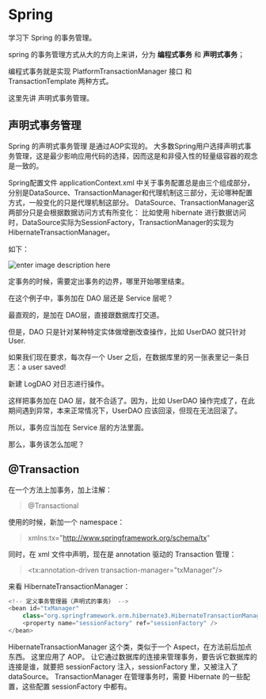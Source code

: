 # Spring

学习下 Spring 的事务管理。

spring 的事务管理方式从大的方向上来讲，分为 **编程式事务** 和 **声明式事务**； 

编程式事务就是实现 PlatformTransactionManager 接口 和 TransactionTemplate 两种方式。 

这里先讲 声明式事务管理。

## 声明式事务管理

Spring 的声明式事务管理 是通过AOP实现的。
大多数Spring用户选择声明式事务管理，这是最少影响应用代码的选择，因而这是和非侵入性的轻量级容器的观念是一致的。

Spring配置文件 applicationContext.xml 中关于事务配置总是由三个组成部分，分别是DataSource、TransactionManager和代理机制这三部分，无论哪种配置方式，一般变化的只是代理机制这部分。
DataSource、TransactionManager这两部分只是会根据数据访问方式有所变化：
比如使用 hibernate 进行数据访问时，DataSource实际为SessionFactory，TransactionManager的实现为 HibernateTransactionManager。

如下：

![enter image description here](http://oimbmvqt3.bkt.clouddn.com/%E4%BA%8B%E5%8A%A1%E7%AE%A1%E7%90%86.PNG)

定事务的时候，需要定出事务的边界，哪里开始哪里结束。

在这个例子中，事务加在 DAO 层还是 Service 层呢？

最直观的，是加在 DAO层，直接跟数据库打交道。

但是，DAO 只是针对某种特定实体做增删改查操作，比如 UserDAO 就只针对 User.

如果我们现在要求，每次存一个 User 之后，在数据库里的另一张表里记一条日志：a user saved! 

新建 LogDAO 对日志进行操作。

这样把事务加在 DAO 层，就不合适了。因为，比如 UserDAO 操作完成了，在此期间遇到异常，本来正常情况下，UserDAO 应该回滚，但现在无法回滚了。

所以，事务应当加在 Service 层的方法里面。

那么，事务该怎么加呢？

## @Transaction

在一个方法上加事务，加上注解：

>@Transactional

使用的时候，新加一个 namespace：

>xmlns:tx="http://www.springframework.org/schema/tx"

同时，在 xml 文件中声明，现在是 annotation 驱动的 Transaction 管理：

><tx:annotation-driven transaction-manager="txManager"/>

来看 HibernateTransactionManager：

```java
<!-- 定义事务管理器（声明式的事务） -->
<bean id="txManager"
	class="org.springframework.orm.hibernate3.HibernateTransactionManager">
	<property name="sessionFactory" ref="sessionFactory" />
</bean>
```
HibernateTransactionManager 这个类，类似于一个 Aspect，在方法前后加点东西。 这里应用了 AOP。
让它通过数据库的连接来管理事务，要告诉它数据库的连接是谁，就要把 sessionFactory 注入，sessionFactory 里，又被注入了 dataSource。
TransactionManager 在管理事务时，需要 Hibernate 的一些配置，这些配置 sessionFactory 中都有。


